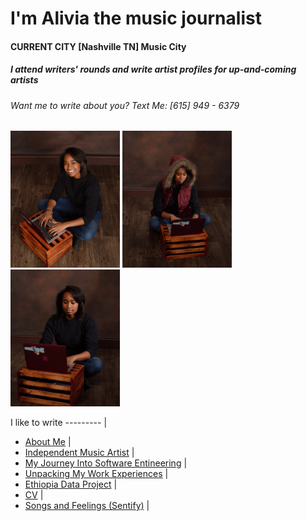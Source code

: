 # I'm Alivia the music journalist 
#### CURRENT CITY [Nashville TN] Music City
##### I attend writers' rounds and write artist profiles for up-and-coming artists
###### Want me to write about you? Text Me: [615] 949 - 6379

<p float="left">
  <img src="/images/P10.jpg" width="175" />
  <img src="/images/P24.jpg" width="175" /> 
  <img src="/images/P7.jpg" width="175" />
</p>



I like to write 
--------- |
  - [About Me](https://amblount.github.io/about) |
  - [Independent Music Artist](https://amblount.github.io/IMA) |
  - [My Journey Into Software Entineering](https://amblount.github.io/AddaTwist) |
  - [Unpacking My Work Experiences](https://amblount.github.io/unpackingwork) |
  - [Ethiopia Data Project](https://amblount.github.io/ethiopiadata) |
  - [CV](https://amblount.github.io/about) |
  - [Songs and Feelings (Sentify)](https://amblount.github.io/a-girl-like-me) |










